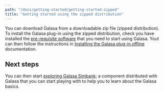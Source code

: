 ```yaml
---
path: "/docs/getting-started/getting-started-zipped"
title: "Getting started using the zipped distribution"
---
```



You can download Galasa from a downloadable zip file (zipped distribution). To install the Galasa plug-in using the zipped distribution, check you have installed the [pre-requisite software](../first-steps/zipped-prerequisites) that you need to start using Galasa. Yout can then follow the instructions in [Installing the Galasa plug-in offline](installing-offline) documentation.

## Next steps

You can then start [exploring Galasa Simbank](../cli-command-reference/simbank-cli.md); a component distributed with Galasa that you can start playing with to help you to learn about the Galasa basics.
